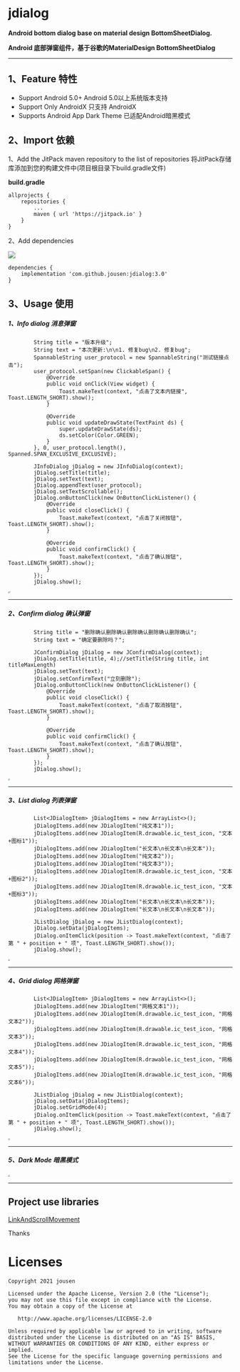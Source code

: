 # jdialog

**Android bottom dialog base on material design BottomSheetDialog.** 

**Android 底部弹窗组件，基于谷歌的MaterialDesign BottomSheetDialog**

------

## 1、Feature 特性

- Support Android 5.0+       Android 5.0以上系统版本支持
- Support Only AndroidX    只支持 AndroidX
- Supports Android App Dark Theme  已适配Android暗黑模式

## 2、Import 依赖

1、Add the JitPack maven repository to the list of repositories 将JitPack存储库添加到您的构建文件中(项目根目录下build.gradle文件)

**build.gradle**

```
allprojects {
    repositories {
        ...
        maven { url 'https://jitpack.io' }
    }
}
```

2、Add dependencies 

[![](https://jitpack.io/v/jousen/jdialog.svg)](https://jitpack.io/#jousen/jdialog)

```
dependencies {
    implementation 'com.github.jousen:jdialog:3.0'
}
```

## 3、Usage 使用

##### 1、Info dialog 消息弹窗

```
		String title = "版本升级";
        String text = "本次更新:\n\n1. 修复bug\n2. 修复bug";
        SpannableString user_protocol = new SpannableString("测试链接点击");
        user_protocol.setSpan(new ClickableSpan() {
            @Override
            public void onClick(View widget) {
                Toast.makeText(context, "点击了文本内链接", Toast.LENGTH_SHORT).show();
            }

            @Override
            public void updateDrawState(TextPaint ds) {
                super.updateDrawState(ds);
                ds.setColor(Color.GREEN);
            }
        }, 0, user_protocol.length(), Spanned.SPAN_EXCLUSIVE_EXCLUSIVE);

        JInfoDialog jDialog = new JInfoDialog(context);
        jDialog.setTitle(title);
        jDialog.setText(text);
        jDialog.appendText(user_protocol);
        jDialog.setTextScrollable();
        jDialog.onButtonClick(new OnButtonClickListener() {
            @Override
            public void closeClick() {
                Toast.makeText(context, "点击了关闭按钮", Toast.LENGTH_SHORT).show();
            }

            @Override
            public void confirmClick() {
                Toast.makeText(context, "点击了确认按钮", Toast.LENGTH_SHORT).show();
            }
        });
        jDialog.show();
```

<img src="https://github.com/jousen/jdialog/blob/main/img/1.png" alt="1" style="zoom: 25%;" />

------

##### 2、Confirm dialog 确认弹窗

```
		String title = "删除确认删除确认删除确认删除确认删除确认";
        String text = "确定要删除吗？";

        JConfirmDialog jDialog = new JConfirmDialog(context);
        jDialog.setTitle(title, 4);//setTitle(String title, int titleMaxLength)
        jDialog.setText(text);
        jDialog.setConfirmText("立刻删除");
        jDialog.onButtonClick(new OnButtonClickListener() {
            @Override
            public void closeClick() {
                Toast.makeText(context, "点击了取消按钮", Toast.LENGTH_SHORT).show();
            }

            @Override
            public void confirmClick() {
                Toast.makeText(context, "点击了确认按钮", Toast.LENGTH_SHORT).show();
            }
        });
        jDialog.show();
```



<img src="https://github.com/jousen/jdialog/blob/main/img/2.png" style="zoom: 25%;" />

------

##### 3、List dialog 列表弹窗

```
		List<JDialogItem> jDialogItems = new ArrayList<>();
        jDialogItems.add(new JDialogItem("纯文本1"));
        jDialogItems.add(new JDialogItem(R.drawable.ic_test_icon, "文本+图标1"));
        jDialogItems.add(new JDialogItem("长文本\n长文本\n长文本"));
        jDialogItems.add(new JDialogItem("纯文本2"));
        jDialogItems.add(new JDialogItem("纯文本3"));
        jDialogItems.add(new JDialogItem(R.drawable.ic_test_icon, "文本+图标2"));
        jDialogItems.add(new JDialogItem(R.drawable.ic_test_icon, "文本+图标3"));
        jDialogItems.add(new JDialogItem("长文本\n长文本\n长文本"));
        jDialogItems.add(new JDialogItem("长文本\n长文本\n长文本"));

        JListDialog jDialog = new JListDialog(context);
        jDialog.setData(jDialogItems);
        jDialog.onItemClick(position -> Toast.makeText(context, "点击了第 " + position + " 项", Toast.LENGTH_SHORT).show());
        jDialog.show();
```



<img src="https://github.com/jousen/jdialog/blob/main/img/3.png" style="zoom:25%;" />

------

##### 4、Grid dialog 网格弹窗

```
		List<JDialogItem> jDialogItems = new ArrayList<>();
        jDialogItems.add(new JDialogItem("网格文本1"));
        jDialogItems.add(new JDialogItem(R.drawable.ic_test_icon, "网格文本2"));
        jDialogItems.add(new JDialogItem(R.drawable.ic_test_icon, "网格文本3"));
        jDialogItems.add(new JDialogItem(R.drawable.ic_test_icon, "网格文本4"));
        jDialogItems.add(new JDialogItem(R.drawable.ic_test_icon, "网格文本5"));
        jDialogItems.add(new JDialogItem(R.drawable.ic_test_icon, "网格文本6"));

        JListDialog jDialog = new JListDialog(context);
        jDialog.setData(jDialogItems);
        jDialog.setGridMode(4);
        jDialog.onItemClick(position -> Toast.makeText(context, "点击了第 " + position + " 项", Toast.LENGTH_SHORT).show());
        jDialog.show();
```



<img src="https://github.com/jousen/jdialog/blob/main/img/3.png" style="zoom:25%;" />

------

##### 5、Dark Mode 暗黑模式



<img src="https://github.com/jousen/jdialog/blob/main/img/5.png" style="zoom:25%;" />

------

## Project use libraries

[LinkAndScrollMovement](https://github.com/nuclearfog/LinkAndScrollMovement)

Thanks



# Licenses

```
Copyright 2021 jousen

Licensed under the Apache License, Version 2.0 (the "License");
you may not use this file except in compliance with the License.
You may obtain a copy of the License at

   http://www.apache.org/licenses/LICENSE-2.0

Unless required by applicable law or agreed to in writing, software
distributed under the License is distributed on an "AS IS" BASIS,
WITHOUT WARRANTIES OR CONDITIONS OF ANY KIND, either express or implied.
See the License for the specific language governing permissions and
limitations under the License.
```